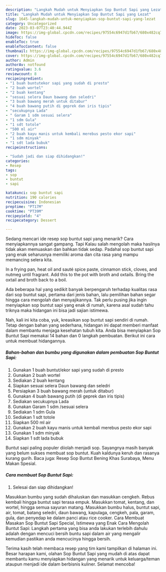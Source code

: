 ```yaml
---
description: "Langkah Mudah untuk Menyiapkan Sop Buntut Sapi yang Lezat"
title: "Langkah Mudah untuk Menyiapkan Sop Buntut Sapi yang Lezat"
slug: 1645-langkah-mudah-untuk-menyiapkan-sop-buntut-sapi-yang-lezat
category: Uncategorized
date: 2023-03-07T23:40:44.944Z
image: https://img-global.cpcdn.com/recipes/97554c6947d1fb67/680x482cq70/sop-buntut-sapi-foto-resep-utama.jpg
hideToc: false
enableToc: true
enableTocContent: false
thumbnail: https://img-global.cpcdn.com/recipes/97554c6947d1fb67/680x482cq70/sop-buntut-sapi-foto-resep-utama.jpg
cover: https://img-global.cpcdn.com/recipes/97554c6947d1fb67/680x482cq70/sop-buntut-sapi-foto-resep-utama.jpg
author: Admin
authorAv: notfound
ratingvalue: 3.6
reviewcount: 8
recipeingredient:
- "1 buah buntutekor sapi yang sudah di presto"
- "2 buah wortel"
- "2 buah kentang"
- "sesuai selera Daun bawang dan seledri"
- "3 buah bawang merah untuk ditabur"
- "4 buah bawang putih di geprek dan iris tipis"
- "secukupnya Lada"
- " Garam 1 sdm sesuai selera"
- "1 sdm Gula"
- "1 sdt totole"
- "500 ml air"
- "2 buah kayu manis untuk kembali merebus pesto ekor sapi"
- "1 sdm minyak"
- "1 sdt lada bubuk"
recipeinstructions:

- "Sudah jadi dan siap dihidangkan!"
categories:
- Resep
tags:
- sop
- buntut
- sapi

katakunci: sop buntut sapi 
nutrition: 190 calories
recipecuisine: Indonesian
preptime: "PT17M"
cooktime: "PT39M"
recipeyield: "4"
recipecategory: Dessert

---
```



Sedang mencari ide resep sop buntut sapi yang menarik? Cara menyiapkannya sangat gampang. Tapi Kalau salah mengolah maka hasilnya tidak akan memuaskan dan bahkan tidak sedap. Padahal sop buntut sapi yang enak seharusnya memiliki aroma dan cita rasa yang mampu memancing selera kita.


In a frying pan, heat oil and sauté spice paste, cinnamon stick, cloves, and nutmeg until fragrant. Add this to the pot with broth and oxtails. Bring the oxtail and broth back to a boil.

Ada beberapa hal yang sedikit banyak berpengaruh terhadap kualitas rasa dari sop buntut sapi, pertama dari jenis bahan, lalu pemilihan bahan segar hingga cara mengolah dan menyajikannya. Tak perlu pusing jika ingin menyiapkan sop buntut sapi yang enak di rumah, karena asal sudah tahu triknya maka hidangan ini bisa jadi sajian istimewa.


Nah, kali ini kita coba, yuk, kreasikan sop buntut sapi sendiri di rumah. Tetap dengan bahan yang sederhana, hidangan ini dapat memberi manfaat dalam membantu menjaga kesehatan tubuh kita. Anda bisa menyiapkan Sop Buntut Sapi memakai 14 bahan dan 0 langkah pembuatan. Berikut ini cara untuk membuat hidangannya.

<!--inarticleads1-->

##### Bahan-bahan dan bumbu yang digunakan dalam pembuatan Sop Buntut Sapi:

1. Gunakan 1 buah buntut/ekor sapi yang sudah di presto
1. Gunakan 2 buah wortel
1. Sediakan 2 buah kentang
1. Siapkan sesuai selera Daun bawang dan seledri
1. Persiapkan 3 buah bawang merah (untuk ditabur)
1. Gunakan 4 buah bawang putih (di geprek dan iris tipis)
1. Sediakan secukupnya Lada
1. Gunakan  Garam 1 sdm /sesuai selera
1. Sediakan 1 sdm Gula
1. Sediakan 1 sdt totole
1. Siapkan 500 ml air
1. Gunakan 2 buah kayu manis untuk kembali merebus pesto ekor sapi
1. Gunakan 1 sdm minyak
1. Siapkan 1 sdt lada bubuk


Buntut sapi paling populer diiolah menjadi sop. Sayangnya masih banyak yang belum sukses membuat sop buntut. Kuah kaldunya keruh dan rasanya kurang gurih. Baca juga: Resep Sop Buntut Bening Khas Surabaya, Menu Makan Spesial. 

<!--inarticleads2-->

##### Cara membuat Sop Buntut Sapi:


1. Selesai dan siap dihidangkan!

Masukkan bumbu yang sudah dihaluskan dan masukkan cengkeh. Rebus kembali hingga buntut sapi terasa empuk. Masukkan tomat, kentang, dan wortel, hingga semua sayuran matang. Masukkan bumbu halus, buntut sapi, air, tomat, batang seledri, daun bawang, kapulaga, cengkeh, pala, garam, gula, dan penyedap ke dalam panci atau rice cooker. Cara Membuat Masakan Sop Buntut Sapi Special, Istimewa yang Enak Cara Mengolah Buntut Sapi: Langkah pertama yang bisa anda lakukan terlebih dahulu adalah dengan mencuci bersih buntu sapi dalam air yang mengalir kemudian pastikan anda mencucinya hingga bersih. 

Terima kasih telah membaca resep yang tim kami tampilkan di halaman ini. Besar harapan kami, olahan Sop Buntut Sapi yang mudah di atas dapat membantu kamu menyiapkan hidangan yang menarik untuk keluarga/teman ataupun menjadi ide dalam berbisnis kuliner. Selamat mencoba!
